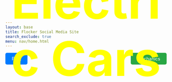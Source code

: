 ```yaml
---
layout: base
title: Flocker Social Media Site
search_exclude: true
menu: nav/home.html
---
```


<section id="welcome" class="h-screen flex items-center justify-center text-center bg-gray-900 text-white"> </section>

<div style="display: flex; justify-content: space-between;">

  <!-- Left-aligned Button -->
  <a href="#post" style="padding: 10px 20px; background-color: #007bff; color: white; text-decoration: none; border-radius: 5px; text-align: center;">
    Post
  </a>

  <!-- Right-aligned Button -->
  <a href="#mechanics" style="padding: 10px 20px; background-color: #28a745; color: white; text-decoration: none; border-radius: 5px; text-align: center;">
    Mechanics
  </a>

</div>

<div style="text-align: center; margin-top: -500px;">
  <h1 style="color: yellow; font-size: 150px;">Electric Cars</h1>
</div>
